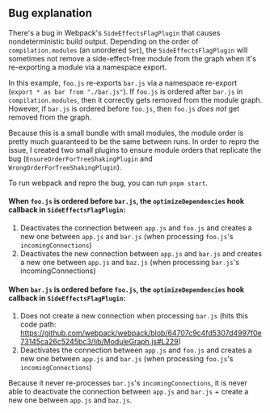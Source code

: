 ## Bug explanation

There's a bug in Webpack's `SideEffectsFlagPlugin` that causes nondeterministic build output. Depending on the order of `compilation.modules` (an unordered `Set`), the `SideEffectsFlagPlugin` will sometimes not remove a side-effect-free module from the graph when it's re-exporting a module via a namespace export.

In this example, `foo.js` re-exports `bar.js` via a namespace re-export (`export * as bar from "./bar.js"`). If `foo.js` is ordered after `bar.js` in `compilation.modules`, then it correctly gets removed from the module graph. However, if `bar.js` is ordered before `foo.js`, then `foo.js` _does not_ get removed from the graph.

Because this is a small bundle with small modules, the module order is pretty much guaranteed to be the same between runs. In order to repro the issue, I created two small plugins to ensure module orders that replicate the bug (`EnsureOrderForTreeShakingPlugin` and `WrongOrderForTreeShakingPlugin`).

To run webpack and repro the bug, you can run `pnpm start`.

#### When `foo.js` is ordered before `bar.js`, the `optimizeDependencies` hook callback in `SideEffectsFlagPlugin`:
1. Deactivates the connection between `app.js` and `foo.js` and creates a new one between `app.js` and `bar.js` (when processing `foo.js`'s `incomingConnections`)
2. Deactivates the new connection between `app.js` and `bar.js` and creates a new one between `app.js` and `baz.js` (when processing `bar.js`'s incomingConnections)

#### When `bar.js` is ordered before `foo.js`, the `optimizeDependencies` hook callback in `SideEffectsFlagPlugin`:
1. Does not create a new connection when processing `bar.js` (hits this code path: https://github.com/webpack/webpack/blob/64707c9c4fd5307d4997f0e73145ca26c5245bc3/lib/ModuleGraph.js#L229)
2. Deactivates the connection between `app.js` and `foo.js` and creates a new one between `app.js` and `bar.js` (when processing `foo.js`'s `incomingConnections`)

Because it never re-processes `bar.js`'s `incomingConnections`, it is never able to deactivate the connection between `app.js` and `bar.js` + create a new one between `app.js` and `baz.js`.
